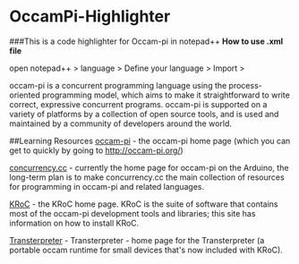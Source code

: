 OccamPi-Highlighter
===================

###This is a code highlighter for Occam-pi in notepad++
**How to use .xml file**

  open notepad++ > language > Define your language > Import > 

occam-pi is a concurrent programming language using the process-oriented programming model, which aims to make it straightforward to write correct, expressive concurrent programs. occam-pi is supported on a variety of platforms by a collection of open source tools, and is used and maintained by a community of developers around the world.

##Learning Resources 
[occam-pi](http://pop-users.org/occam-pi/LearningResources/) - the occam-pi home page (which you can get to quickly by going to http://occam-pi.org/)

[concurrency.cc](http://concurrency.cc/) - currently the home page for occam-pi on the Arduino, the long-term plan is to make concurrency.cc the main collection of resources for programming in occam-pi and related languages.

[KRoC](http://projects.cs.kent.ac.uk/projects/kroc/trac/) - the KRoC home page. KRoC is the suite of software that contains most of the occam-pi development tools and libraries; this site has information on how to install KRoC.

[Transterpreter](http://www.transterpreter.org/) - Transterpreter - home page for the Transterpreter (a portable occam runtime for small devices that's now included with KRoC).
